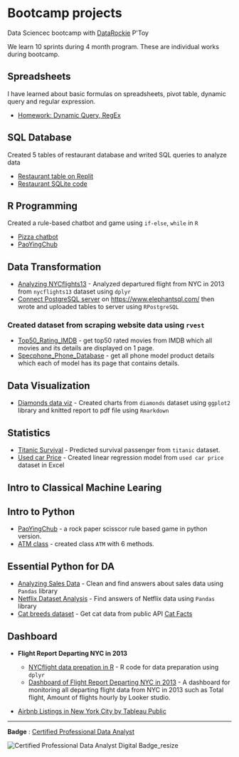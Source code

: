 # Bootcamp projects

Data Sciencec bootcamp with [DataRockie](https://datarockie.com/) P'Toy

We learn 10 sprints during 4 month program. These are individual works during bootcamp.

## Spreadsheets
I have learned about basic formulas on spreadsheets, pivot table, dynamic query and regular expression.
- [Homework: Dynamic Query, RegEx](https://docs.google.com/spreadsheets/d/1xDjfjO8ytwYwlKGJZTOHpCf4AVh6pDFi3WhvpMD9xu8/edit?usp=sharing)

## SQL Database
Created 5 tables of restaurant database and writed SQL queries to analyze data
- [Restaurant table on Replit](https://replit.com/@ThunpischaYodka/SQLhomeworkbatch6#main.sql)
- [Restaurant SQLite code](https://github.com/popuriity/bootcamp_projects/blob/main/SQL%20homework)

## R Programming
Created a rule-based chatbot and game using `if-else`, `while` in `R`
- [Pizza chatbot](https://replit.com/@ThunpischaYodka/Batch06chatbotpizza?v=1)
- [PaoYingChub](https://replit.com/@ThunpischaYodka/Batch6PaoYingChub?v=1)

## Data Transformation
- [Analyzing NYCflights13](https://github.com/popuriity/bootcamp_projects/blob/main/R/nycflights13_homework.ipynb) - Analyzed departured flight from NYC in 2013 from `nycflights13` dataset using `dplyr`
- [Connect PostgreSQL server](https://github.com/popuriity/bootcamp_projects/blob/main/R/Connect_PostgreSQL.ipynb) on https://www.elephantsql.com/ then wrote and uploaded tables to server using `RPostgreSQL`

### Created dataset from scraping website data using `rvest`
- [Top50_Rating_IMDB](https://github.com/popuriity/bootcamp_projects/blob/main/Scraping/Mini_Project1_Web_scraping_Top50_Rating_IMDB.ipynb) - get top50 rated movies from IMDB which all movies and its details are displayed on 1 page.
- [Specphone_Phone_Database](https://github.com/popuriity/bootcamp_projects/blob/main/Scraping/Mini_Project2_Specphone_Phone_Database.ipynb) - get all phone model product details which each of model has its page that contains details.

## Data Visualization
- [Diamonds data viz](https://github.com/popuriity/bootcamp_projects/blob/main/R/Homework_DataViz.pdf) - Created charts from `diamonds` dataset using `ggplot2` library and knitted report to pdf file using `Rmarkdown`

## Statistics
- [Titanic Survival](https://github.com/popuriity/bootcamp_projects/blob/main/Stats%20101/Titanic.ipynb) - Predicted survival passenger from `titanic` dataset.
- [Used car Price](https://github.com/popuriity/bootcamp_projects/blob/main/Stats%20101/Multiple%20Linear%20Regression/homeworkstat.md) - Created linear regression model from `used car price` dataset in Excel

## Intro to Classical Machine Learing

## Intro to Python
- [PaoYingChub](https://github.com/popuriity/bootcamp_projects/blob/main/Python/Python_PaoYingChub.ipynb) - a rock paper scisscor rule based game in python version.
- [ATM class](https://github.com/popuriity/bootcamp_projects/blob/main/Python/Python_ATM_class.ipynb) - created class `ATM` with 6 methods.

## Essential Python for DA
- [Analyzing Sales Data](https://github.com/popuriity/bootcamp_projects/blob/8ffbcef45f0979f84bc4e6bed5642462dd4438f4/Python/Course%20Pandas%20Foundation%20-%20Final%20Project%20-%20Analyzing%20Sales%20Data.ipynb) - Clean and find answers about sales data using `Pandas` library
- [Netflix Dataset Analysis](Python/Netflix_Dataset_Analysis.ipynb) - Find answers of Netflix data using `Pandas` library
- [Cat breeds dataset](https://github.com/popuriity/bootcamp_projects/blob/main/Python/API_Homework_cat_breeds_dataset.ipynb) - Get cat data from public API [Cat Facts](https://catfact.ninja)

## Dashboard
- **Flight Report Departing NYC in 2013**
  - [NYCflight data prepation in R](Dashboard/prepare_nycflights.R) - R code for data preparation using `dplyr`
  - [Dashboard of Flight Report Departing NYC in 2013](https://lookerstudio.google.com/reporting/1c3c20c1-fded-49b1-a276-01d8418f0dd9) - A dashboard for monitoring all departing flight data from NYC in 2013 such as Total flight, Amount of flights hourly by Looker studio.

- [Airbnb Listings in New York City by Tableau Public](https://public.tableau.com/views/AirBnBdashboard_16795933937700/Dashboard1?:language=en-US&:display_count=n&:origin=viz_share_link)

---

**Badge** : [Certified Professional Data Analyst](https://api.badgr.io/public/assertions/MaROjQWrTmaTYayOrXQD6g?identity__email=y.thunpischa%40gmail.com)

![Certified Professional Data Analyst Digital Badge_resize](https://user-images.githubusercontent.com/117500019/228330619-8a3ae33a-2ba6-4863-a802-2ca64e081bb1.png)

